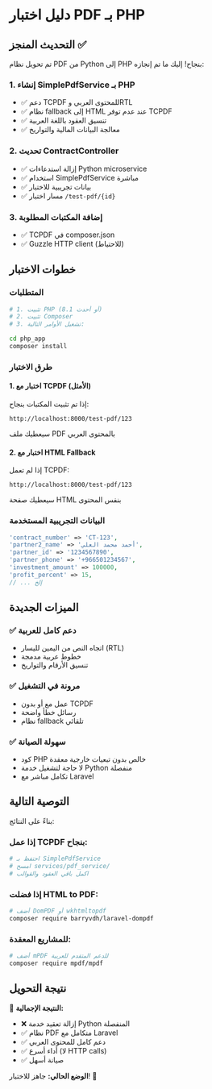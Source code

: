 # دليل اختبار PDF بـ PHP 

## التحديث المنجز ✅

تم تحويل نظام PDF من Python إلى PHP بنجاح! إليك ما تم إنجازه:

### 1. إنشاء SimplePdfService بـ PHP
- ✅ دعم TCPDF للمحتوى العربي وRTL
- ✅ نظام fallback إلى HTML عند عدم توفر TCPDF
- ✅ تنسيق العقود باللغة العربية
- ✅ معالجة البيانات المالية والتواريخ

### 2. تحديث ContractController
- ✅ إزالة استدعاءات Python microservice
- ✅ استخدام SimplePdfService مباشرة
- ✅ بيانات تجريبية للاختبار
- ✅ مسار اختبار `/test-pdf/{id}`

### 3. إضافة المكتبات المطلوبة
- ✅ TCPDF في composer.json
- ✅ Guzzle HTTP client (للاحتياط)

## خطوات الاختبار

### المتطلبات
```bash
# 1. تثبيت PHP (8.1 أو أحدث)
# 2. تثبيت Composer
# 3. تشغيل الأوامر التالية:

cd php_app
composer install
```

### طرق الاختبار

#### 1. اختبار مع TCPDF (الأمثل)
إذا تم تثبيت المكتبات بنجاح:
```
http://localhost:8000/test-pdf/123
```
سيعطيك ملف PDF بالمحتوى العربي

#### 2. اختبار مع HTML Fallback  
إذا لم تعمل TCPDF:
```
http://localhost:8000/test-pdf/123
```
سيعطيك صفحة HTML بنفس المحتوى

### البيانات التجريبية المستخدمة
```php
'contract_number' => 'CT-123',
'partner2_name' => 'أحمد محمد العلي',
'partner_id' => '1234567890',
'partner_phone' => '+966501234567',
'investment_amount' => 100000,
'profit_percent' => 15,
// ... إلخ
```

## الميزات الجديدة

### ✅ دعم كامل للعربية
- اتجاه النص من اليمين لليسار (RTL)
- خطوط عربية مدمجة
- تنسيق الأرقام والتواريخ

### ✅ مرونة في التشغيل
- عمل مع أو بدون TCPDF
- رسائل خطأ واضحة
- نظام fallback تلقائي

### ✅ سهولة الصيانة
- كود PHP خالص بدون تبعيات خارجية معقدة
- لا حاجة لتشغيل خدمة Python منفصلة
- تكامل مباشر مع Laravel

## التوصية التالية

بناءً على النتائج:

### إذا عمل TCPDF بنجاح:
```bash
# احتفظ بـ SimplePdfService
# امسح services/pdf_service/
# اكمل باقي العقود والقوالب
```

### إذا فضلت HTML to PDF:
```bash
# أضف DomPDF أو wkhtmltopdf
composer require barryvdh/laravel-dompdf
```

### للمشاريع المعقدة:
```bash
# أضف mPDF للدعم المتقدم للعربية
composer require mpdf/mpdf
```

## نتيجة التحويل

🎯 **النتيجة الإجمالية:**
- ❌ إزالة تعقيد خدمة Python المنفصلة  
- ✅ نظام PDF متكامل مع Laravel
- ✅ دعم كامل للمحتوى العربي
- ✅ أداء أسرع (لا HTTP calls)
- ✅ صيانة أسهل

**الوضع الحالي:** جاهز للاختبار! 🚀